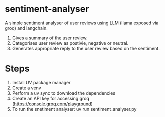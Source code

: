 # sentiment-analyser
A simple sentiment analyser of user reviews using LLM (llama exposed via groq) and langchain. 
 1. Gives a summary of the user review.
 2. Categorises user review as postivie, negative or neutral.
 3. Generates appropriate reply to the user review based on the sentiment.
# Steps
1. Install UV package manager
2. Create a venv
3. Perform a uv sync to download the dependencies
4. Create an API key for accessing groq (https://console.groq.com/playground)
5. To run the snetiment analyser: uv run sentiment_analyser.py
